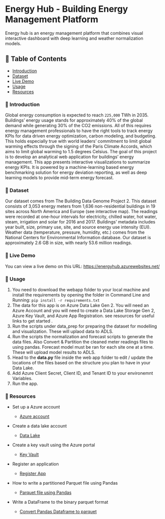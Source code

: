 # Energy Hub - Building Energy Management Platform

Energy hub is an energy management platform that combines visual interactive dashboard with deep learning and weather normalization models.

## :bookmark_tabs: Table of Contents
- [Introduction](#introduction)
- [Dataset](#dataset)
- [Live Demo](#demo)
- [Usage](#usage)
- [Resources](#resources)

### :loudspeaker: Introduction

Global energy consumption is expected to reach `225,000` TWh in 2035. Buildings’ energy usage stands for approximately 40% of the global demand while generating 30% of the CO2 emissions. All of this requires energy management professionals to have the right tools to track energy KPIs for data driven energy optimization, carbon modeling, and budgeting. This holds especially true with world leaders’ commitment to limit global warming effects through the signing of the Paris Climate Accords, which aims to limit global warming to 1.5 degrees Celsius. The goal of this project is to develop an analytical web application for buildings’ energy management. This app presents interactive visualizations to summarize energy KPIs. It is powered by a machine-learning based energy benchmarking solution for energy deviation reporting, as well as deep learning models to provide mid-term energy forecast. 

### :file_folder: Dataset

Our dataset comes from The Building Data Genome Project 2. This dataset consists of 3,053 energy meters from 1,636 non-residential buildings in 19 sites across North America and Europe (see interactive map). The readings were recorded at one-hour intervals for electricity, chilled water, hot water, steam, irrigation and solar for 2016 and 2017. Buildings’ metadata includes year built, size, primary use, site, and source energy use intensity (EUI). Weather data (temperature, pressure, humidity, etc.) comes from the National Centers for Environmental Information database. Our dataset is approximately 2.6 GB in size, with nearly 53.6 million readings. 

### :movie_camera: Live Demo

You can view a live demo on this URL: https://energyhub.azurewebsites.net/

### :hammer: Usage

1. You need to download the webapp folder to your local machine and install the requirements by opening the folder in Command Line and Running: `pip install -r requirements.txt`
2. The data for this app is on Azure Data Lake Gen 2. You will need an Azure Account and you will need to create a Data Lake Storage Gen 2, Azure Key Vault, and Azure App Registration. see resources for useful links to get started .
3. Run the scripts under data_prep for preparing the dataset for modelling and visualization. These will uplaod data to ADLS.
4. Run the scripts the normalization and forecast scripts to generate the data files. Also Convert & Partition the cleaned meter readings files to using pandas. Forecast model must be ran for each site one at a time. These will upload model results to ADLS.
6. Head to the **data.py** file inside the web app folder to edit / update the locations of the files based on the structure you plan to have in your Data Lake.
7. Add Azure Client Secret, Client ID, and Tenant ID to your environemnt Variables.
8. Run the app.


### :open_file_folder: Resources
* Set up a Azure account
	* [Azure account](https://docs.microsoft.com/en-us/learn/modules/create-an-azure-account/)
	
* Create a data lake account
	* [Data Lake](https://docs.microsoft.com/en-us/azure/storage/blobs/create-data-lake-storage-account)

*  Create a key vault using the Azure portal
	* [Key Vault](https://docs.microsoft.com/en-us/azure/key-vault/general/quick-create-portal)
	
* Register an application
	* [Register App](https://docs.microsoft.com/en-us/azure/active-directory/develop/quickstart-register-app)

* How to write a partitioned Parquet file using Pandas
	* [Parquet file using Pandas](https://stackoverflow.com/questions/52934265/how-to-write-a-partitioned-parquet-file-using-pandas)

* Write a DataFrame to the binary parquet format
	* [Convert Pandas Dataframe to parquet](https://pandas.pydata.org/pandas-docs/version/1.1/reference/api/pandas.DataFrame.to_parquet.html)
